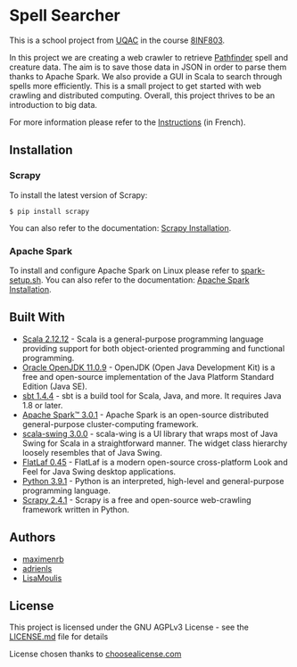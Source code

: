 # Spell Searcher
This is a school project from [UQAC](https://www.uqac.ca/) in the course [8INF803](https://cours.uqac.ca/8INF803).

In this project we are creating a web crawler to retrieve [Pathfinder](https://aonprd.com/Spells.aspx?Class=All) spell and creature data.
The aim is to save those data in JSON in order to parse them thanks to Apache Spark.
We also provide a GUI in Scala to search through spells more efficiently.
This is a small project to get started with web crawling and distributed computing. Overall, this project thrives to be an introduction to big data.

For more information please refer to the [Instructions](Instructions-Devoir2-Exercice1.pdf) (in French).

## Installation
### Scrapy
To install the latest version of Scrapy:
```
$ pip install scrapy
```
You can also refer to the documentation: [Scrapy Installation](https://docs.scrapy.org/en/latest/intro/install.html).

### Apache Spark
To install and configure Apache Spark on Linux please refer to [spark-setup.sh](spark-setup.sh).
You can also refer to the documentation: [Apache Spark Installation](https://spark.apache.org/docs/latest/).

## Built With
* [Scala 2.12.12](https://www.scala-lang.org/) - Scala is a general-purpose programming language providing support for both object-oriented programming and functional programming.
* [Oracle OpenJDK 11.0.9](https://openjdk.java.net/) - OpenJDK (Open Java Development Kit) is a free and open-source implementation of the Java Platform Standard Edition (Java SE).
* [sbt 1.4.4](https://www.scala-sbt.org/) - sbt is a build tool for Scala, Java, and more. It requires Java 1.8 or later.
* [Apache Spark™ 3.0.1](https://spark.apache.org/) - Apache Spark is an open-source distributed general-purpose cluster-computing framework.
* [scala-swing 3.0.0](https://github.com/scala/scala-swing) - scala-wing is a UI library that wraps most of Java Swing for Scala in a straightforward manner. The widget class hierarchy loosely resembles that of Java Swing.
* [FlatLaf 0.45](https://github.com/JFormDesigner/FlatLaf) - FlatLaf is a modern open-source cross-platform Look and Feel for Java Swing desktop applications.
* [Python 3.9.1](https://www.python.org/) - Python is an interpreted, high-level and general-purpose programming language.
* [Scrapy 2.4.1](https://scrapy.org/) - Scrapy is a free and open-source web-crawling framework written in Python.

## Authors
* [maximenrb](https://github.com/maximenrb)
* [adrienls](https://github.com/adrienls)
* [LisaMoulis](https://github.com/LisaMoulis)

## License
This project is licensed under the GNU AGPLv3 License - see the [LICENSE.md](LICENSE) file for details

License chosen thanks to [choosealicense.com](https://choosealicense.com/)
